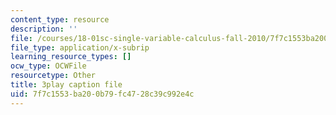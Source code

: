 ```yaml
---
content_type: resource
description: ''
file: /courses/18-01sc-single-variable-calculus-fall-2010/7f7c1553ba200b79fc4728c39c992e4c_zUEuKrxgHws.srt
file_type: application/x-subrip
learning_resource_types: []
ocw_type: OCWFile
resourcetype: Other
title: 3play caption file
uid: 7f7c1553-ba20-0b79-fc47-28c39c992e4c
---
```

